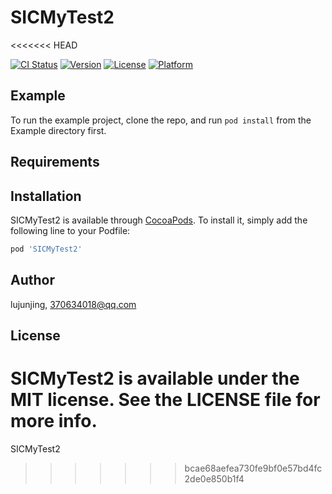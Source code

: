 # SICMyTest2
<<<<<<< HEAD

[![CI Status](https://img.shields.io/travis/lujunjing/SICMyTest2.svg?style=flat)](https://travis-ci.org/lujunjing/SICMyTest2)
[![Version](https://img.shields.io/cocoapods/v/SICMyTest2.svg?style=flat)](https://cocoapods.org/pods/SICMyTest2)
[![License](https://img.shields.io/cocoapods/l/SICMyTest2.svg?style=flat)](https://cocoapods.org/pods/SICMyTest2)
[![Platform](https://img.shields.io/cocoapods/p/SICMyTest2.svg?style=flat)](https://cocoapods.org/pods/SICMyTest2)

## Example

To run the example project, clone the repo, and run `pod install` from the Example directory first.

## Requirements

## Installation

SICMyTest2 is available through [CocoaPods](https://cocoapods.org). To install
it, simply add the following line to your Podfile:

```ruby
pod 'SICMyTest2'
```

## Author

lujunjing, 370634018@qq.com

## License

SICMyTest2 is available under the MIT license. See the LICENSE file for more info.
=======
SICMyTest2
>>>>>>> bcae68aefea730fe9bf0e57bd4fc2de0e850b1f4

